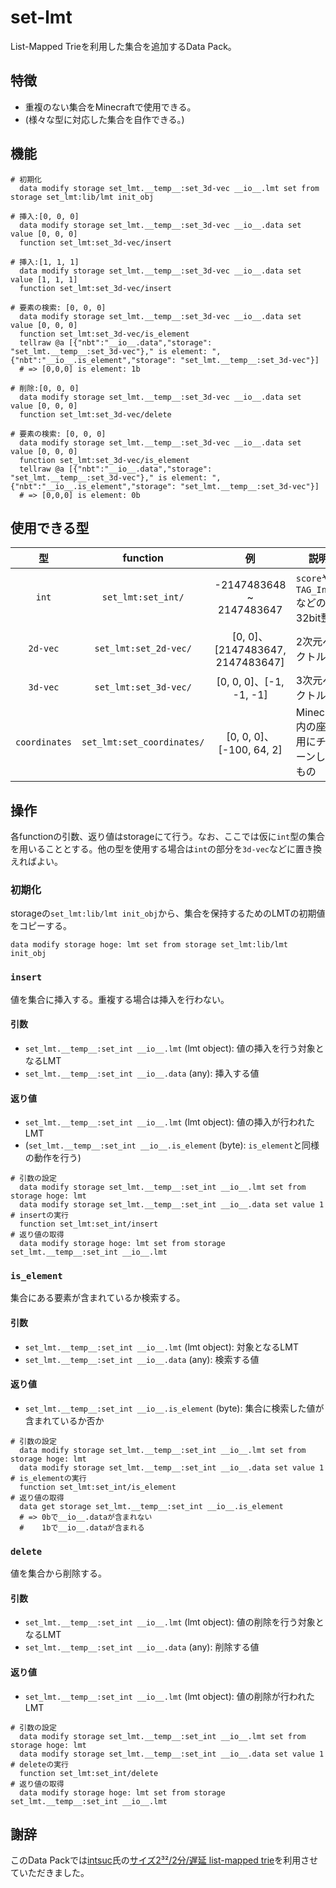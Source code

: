 # set-lmt

List-Mapped Trieを利用した集合を追加するData Pack。

## 特徴

- 重複のない集合をMinecraftで使用できる。
- (様々な型に対応した集合を自作できる。)

## 機能

```mcfunction
# 初期化
  data modify storage set_lmt.__temp__:set_3d-vec __io__.lmt set from storage set_lmt:lib/lmt init_obj

# 挿入:[0, 0, 0]
  data modify storage set_lmt.__temp__:set_3d-vec __io__.data set value [0, 0, 0]
  function set_lmt:set_3d-vec/insert

# 挿入:[1, 1, 1]
  data modify storage set_lmt.__temp__:set_3d-vec __io__.data set value [1, 1, 1]
  function set_lmt:set_3d-vec/insert

# 要素の検索: [0, 0, 0]
  data modify storage set_lmt.__temp__:set_3d-vec __io__.data set value [0, 0, 0]
  function set_lmt:set_3d-vec/is_element
  tellraw @a [{"nbt":"__io__.data","storage": "set_lmt.__temp__:set_3d-vec"}," is element: ",{"nbt":"__io__.is_element","storage": "set_lmt.__temp__:set_3d-vec"}]
  # => [0,0,0] is element: 1b

# 削除:[0, 0, 0]
  data modify storage set_lmt.__temp__:set_3d-vec __io__.data set value [0, 0, 0]
  function set_lmt:set_3d-vec/delete

# 要素の検索: [0, 0, 0]
  data modify storage set_lmt.__temp__:set_3d-vec __io__.data set value [0, 0, 0]
  function set_lmt:set_3d-vec/is_element
  tellraw @a [{"nbt":"__io__.data","storage": "set_lmt.__temp__:set_3d-vec"}," is element: ",{"nbt":"__io__.is_element","storage": "set_lmt.__temp__:set_3d-vec"}]
  # => [0,0,0] is element: 0b
```

## 使用できる型

|型|function|例|説明|
|:-:|:-:|:-:|-|
|`int`|`set_lmt:set_int/`|-2147483648 ~ 2147483647|`score`や`TAG_Int`などの32bit整数|
|`2d-vec`|`set_lmt:set_2d-vec/`|[0, 0]、[2147483647, 2147483647]|2次元ベクトル|
|`3d-vec`|`set_lmt:set_3d-vec/`|[0, 0, 0]、[-1, -1, -1]|3次元ベクトル|
|`coordinates`|`set_lmt:set_coordinates/`|[0, 0, 0]、[-100, 64, 2]|Minecraft内の座標用にチューンしたもの|

## 操作

各functionの引数、返り値はstorageにて行う。なお、ここでは仮に`int`型の集合を用いることとする。他の型を使用する場合は`int`の部分を`3d-vec`などに置き換えればよい。

### 初期化

storageの`set_lmt:lib/lmt init_obj`から、集合を保持するためのLMTの初期値をコピーする。

```mcfunction
data modify storage hoge: lmt set from storage set_lmt:lib/lmt init_obj
```

### `insert`

値を集合に挿入する。重複する場合は挿入を行わない。

#### 引数

- `set_lmt.__temp__:set_int __io__.lmt` (lmt object): 値の挿入を行う対象となるLMT
- `set_lmt.__temp__:set_int __io__.data` (any): 挿入する値

#### 返り値

- `set_lmt.__temp__:set_int __io__.lmt` (lmt object): 値の挿入が行われたLMT
- (`set_lmt.__temp__:set_int __io__.is_element` (byte): `is_element`と同様の動作を行う)

```mcfunction
# 引数の設定
  data modify storage set_lmt.__temp__:set_int __io__.lmt set from storage hoge: lmt
  data modify storage set_lmt.__temp__:set_int __io__.data set value 1
# insertの実行
  function set_lmt:set_int/insert
# 返り値の取得
  data modify storage hoge: lmt set from storage set_lmt.__temp__:set_int __io__.lmt
```

### `is_element`

集合にある要素が含まれているか検索する。

#### 引数

- `set_lmt.__temp__:set_int __io__.lmt` (lmt object): 対象となるLMT
- `set_lmt.__temp__:set_int __io__.data` (any): 検索する値

#### 返り値

- `set_lmt.__temp__:set_int __io__.is_element` (byte): 集合に検索した値が含まれているか否か

```mcfunction
# 引数の設定
  data modify storage set_lmt.__temp__:set_int __io__.lmt set from storage hoge: lmt
  data modify storage set_lmt.__temp__:set_int __io__.data set value 1
# is_elementの実行
  function set_lmt:set_int/is_element
# 返り値の取得
  data get storage set_lmt.__temp__:set_int __io__.is_element
  # => 0bで__io__.dataが含まれない
  #    1bで__io__.dataが含まれる
```

### `delete`

値を集合から削除する。

#### 引数

- `set_lmt.__temp__:set_int __io__.lmt` (lmt object): 値の削除を行う対象となるLMT
- `set_lmt.__temp__:set_int __io__.data` (any): 削除する値

#### 返り値

- `set_lmt.__temp__:set_int __io__.lmt` (lmt object): 値の削除が行われたLMT

```mcfunction
# 引数の設定
  data modify storage set_lmt.__temp__:set_int __io__.lmt set from storage hoge: lmt
  data modify storage set_lmt.__temp__:set_int __io__.data set value 1
# deleteの実行
  function set_lmt:set_int/delete
# 返り値の取得
  data modify storage hoge: lmt set from storage set_lmt.__temp__:set_int __io__.lmt
```

## 謝辞

このData Packでは[intsuc](https://twitter.com/intsuc)氏の[サイズ2³²/2分/遅延 list-mapped trie](https://twitter.com/intsuc/status/1442104841585582083)を利用させていただきました。
